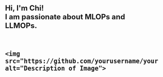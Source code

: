 <h1 style="font-size: 24px;"> Hi, I'm Chi! <br/><a>I am passionate about MLOPs and LLMOPs. <h1></h1>
 

 <!-- Inserting the image -->
    <img src="https://github.com/yourusername/yourrepository/raw/branchname/path/to/your/image.jpg" alt="Description of Image">

 
